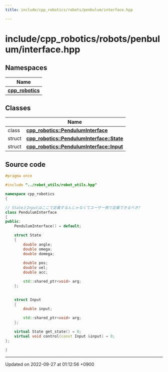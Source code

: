 ```yaml
---
title: include/cpp_robotics/robots/penbulum/interface.hpp

---
```


# include/cpp_robotics/robots/penbulum/interface.hpp



## Namespaces

| Name           |
| -------------- |
| **[cpp_robotics](/cpp_robotics/doxybook/Namespaces/namespacecpp__robotics/)**  |

## Classes

|                | Name           |
| -------------- | -------------- |
| class | **[cpp_robotics::PendulumInterface](/cpp_robotics/doxybook/Classes/classcpp__robotics_1_1PendulumInterface/)**  |
| struct | **[cpp_robotics::PendulumInterface::State](/cpp_robotics/doxybook/Classes/structcpp__robotics_1_1PendulumInterface_1_1State/)**  |
| struct | **[cpp_robotics::PendulumInterface::Input](/cpp_robotics/doxybook/Classes/structcpp__robotics_1_1PendulumInterface_1_1Input/)**  |




## Source code

```cpp
#pragma once

#include "../robot_utils/robot_utils.hpp"

namespace cpp_robotics
{

// StateとInputはここで定義するんじゃなくてユーザー側で定義できるべき?
class PendulumInterface
{
public:
    PendulumInterface() = default;

    struct State
    {
        double angle;
        double omega;
        double domega;
        
        double pos;
        double vel;
        double acc;

        std::shared_ptr<void> arg;
    };
    

    struct Input
    {
        double input;

        std::shared_ptr<void> arg;
    };

    virtual State get_state() = 0;
    virtual void control(const Input &input) = 0;
};

}
```


-------------------------------

Updated on 2022-09-27 at 01:12:56 +0900
